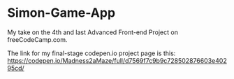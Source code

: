 # Simon-Game-App
My take on the 4th and last Advanced Front-end Project on freeCodeCamp.com.

The link for my final-stage codepen.io project page is this: https://codepen.io/Madness2aMaze/full/d7569f7c9b9c728502876603e40295cd/
